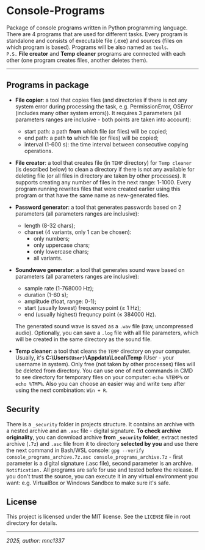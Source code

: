 # Console-Programs

Package of console programs written in Python programming language. There are 4 programs that are used for different tasks. Every program is standalone and consists of executable file (.exe) and sources (files on which program is based). Programs will be also named as `tools`.  
`P.S.` **File creator** and **Temp cleaner** programs are connected with each other (one program creates files, another deletes them).

---

## Programs in package

- **File copier**: a tool that copies files (and directories if there is not any system error during processing the task, e.g. PermissionError, OSError (includes many other system errors)). It requires 3 parameters (all parameters ranges are inclusive - both points are taken into account):
    - start path: a path **from** which file (or files) will be copied;
    - end path: a path **to** which file (or files) will be copied;
    - interval (1-600 s): the time interval between consecutive copying operations.

- **File creator**: a tool that creates file (in `TEMP` directory) for `Temp cleaner` (is described below) to clean a directory if there is not any available for deleting file (or all files in directory are taken by other processes). It supports creating any number of files in the next range: 1-1000. Every program running rewrites files that were created earlier using this program or that have the same name as new-generated files.

- **Password generator**: a tool that generates passwords based on 2 parameters (all parameters ranges are inclusive):
    - length (8-32 chars);
    - charset (4 variants, only 1 can be chosen):
        - only numbers;
        - only uppercase chars;
        - only lowercase chars;
        - all variants.

- **Soundwave generator**: a tool that generates sound wave based on parameters (all parameters ranges are inclusive):
    - sample rate (1-768000 Hz);
    - duration (1-60 s);
    - amplitude (float, range: 0-1);
    - start (usually lowest) frequency point (≥ 1 Hz);
    - end (usually highest) frequncy point (≤ 384000 Hz).

    The generated sound wave is saved as a `.wav` file (raw, uncompressed audio). Optionally, you can save a `.log` file with all file parameters, which will be created in the same directory as the sound file.

- **Temp cleaner**: a tool that cleans the `TEMP` directory on your computer. Usually, it's **C:\Users`{User}`\Appdata\Local\Temp** (User - your username in system). Only free (not taken by other processes) files will be deleted from directory. You can use one of next commands in CMD to see directory for temporary files on your computer: `echo %TEMP%` or `echo %TMP%`. Also you can choose an easier way and write `temp` after using the next combination: `Win + R`.

## Security

There is a `_security` folder in projects structure. It contains an archive with a nested archive and an `.asc` file - digital signature. **To check archive originality**, you can download archive **from `_security` folder**, extract nested archive (`.7z`) and `.asc` file from it to directory **selected by you** and use there the next command in Bash/WSL console: `gpg --verify console_programs_archive.7z.asc console_programs_archive.7z` - first parameter is a digital signature (.asc file), second parameter is an archive.  
`Notification.` All programs are safe for use and tested before the release. If you don't trust the source, you can execute it in any virtual environment you want: e.g. VirtualBox or Windows Sandbox to make sure it's safe.

## License

This project is licensed under the MIT license. See the `LICENSE` file in root directory for details.

---

*2025, author: mnc1337*
